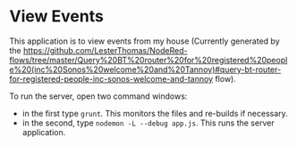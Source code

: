 View Events
===========

This application is to view events from my house (Currently generated by the https://github.com/LesterThomas/NodeRed-flows/tree/master/Query%20BT%20router%20for%20registered%20people%20(inc%20Sonos%20welcome%20and%20Tannoy)#query-bt-router-for-registered-people-inc-sonos-welcome-and-tannoy flow).

To run the server, open two command windows:
- in the first type `grunt`. This monitors the files and re-builds if necessary.
- in the second, type `nodemon -L --debug app.js`. This runs the server application.



